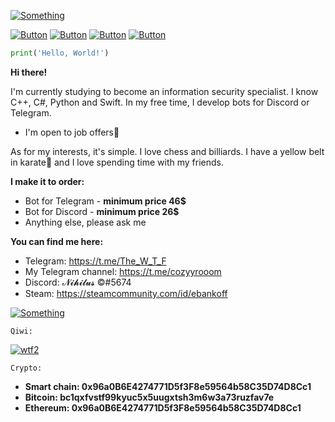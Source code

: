 [![Something](https://i.ibb.co/TMvxN8w/image.png)](https://www.youtube.com/watch?v=dQw4w9WgXcQ&list=PLrpgO-fUNO4OKpFbFXb2cQlF72Yj3ppJv)

[![Button](https://badgen.net/badge/BeastBomber/BeastBomber/purple?icon=github&label)](https://github.com/ebankoff/Beast_bomber) [![Button](https://badgen.net/badge/scraper/scraper/purple?icon=github&label)](https://github.com/ebankoff/scraper) [![Button](https://badgen.net/badge/telegram/telegram/yellow?icon=telegram&label)](https://t.me/The_W_T_F) [![Button](https://badgen.net/badge/icon/qiwi/orange?icon=bitcoin&label)](https://qiwi.com/n/HERAMANT)

```Python
print('Hello, World!')
```

**Hi there!**

I'm currently studying to become an information security specialist. 
I know C++, C#, Python and Swift. In my free time, I develop bots for Discord or Telegram.

* I'm open to job offers💼

As for my interests, it's simple. I love chess and billiards. I have a yellow belt in karate🥋 and I love spending time with my friends.

**I make it to order:**
* Bot for Telegram - **minimum price 46$**
* Bot for Discord - **minimum price 26$**
* Anything else, please ask me

**You can find me here:**
* Telegram: https://t.me/The_W_T_F
* My Telegram channel: https://t.me/cozyyrooom
* Discord: 𝓝𝓲𝓱𝓲𝓵𝓾𝓼 ©#5674
* Steam: https://steamcommunity.com/id/ebankoff

[![Something](https://github-readme-stats.vercel.app/api?username=ebankoff&show_icons=true&theme=tokyonight)](https://github.com/ebankoff)

`Qiwi:`

[![wtf2](https://i.ibb.co/ryDytyR/Comp-1-00000.png)](https://qiwi.com/n/HERAMANT)

`Crypto:`
* **Smart chain: 0x96a0B6E4274771D5f3F8e59564b58C35D74D8Cc1**
* **Bitcoin: bc1qxfvstf99kyuc5x5uugxtsh3m6w3a73ruzfav7e**
* **Ethereum: 0x96a0B6E4274771D5f3F8e59564b58C35D74D8Cc1**
